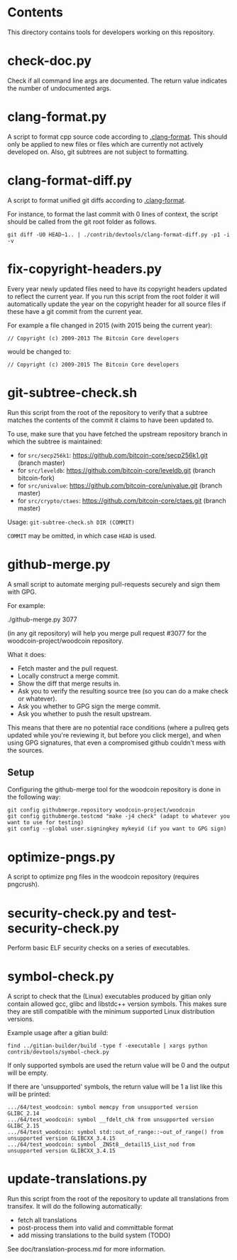 Contents
========
This directory contains tools for developers working on this repository.

check-doc.py
============

Check if all command line args are documented. The return value indicates the
number of undocumented args.

clang-format.py
===============

A script to format cpp source code according to [.clang-format](../../src/.clang-format). This should only be applied to new files or files which are currently not actively developed on. Also, git subtrees are not subject to formatting.

clang-format-diff.py
===================

A script to format unified git diffs according to [.clang-format](../../src/.clang-format).

For instance, to format the last commit with 0 lines of context,
the script should be called from the git root folder as follows.

```
git diff -U0 HEAD~1.. | ./contrib/devtools/clang-format-diff.py -p1 -i -v
```

fix-copyright-headers.py
========================

Every year newly updated files need to have its copyright headers updated to reflect the current year.
If you run this script from the root folder it will automatically update the year on the copyright header for all
source files if these have a git commit from the current year.

For example a file changed in 2015 (with 2015 being the current year):

```// Copyright (c) 2009-2013 The Bitcoin Core developers```

would be changed to:

```// Copyright (c) 2009-2015 The Bitcoin Core developers```

git-subtree-check.sh
====================

Run this script from the root of the repository to verify that a subtree matches the contents of
the commit it claims to have been updated to.

To use, make sure that you have fetched the upstream repository branch in which the subtree is
maintained:
* for `src/secp256k1`: https://github.com/bitcoin-core/secp256k1.git (branch master)
* for `src/leveldb`: https://github.com/bitcoin-core/leveldb.git (branch bitcoin-fork)
* for `src/univalue`: https://github.com/bitcoin-core/univalue.git (branch master)
* for `src/crypto/ctaes`: https://github.com/bitcoin-core/ctaes.git (branch master)

Usage: `git-subtree-check.sh DIR (COMMIT)`

`COMMIT` may be omitted, in which case `HEAD` is used.

github-merge.py
===============

A small script to automate merging pull-requests securely and sign them with GPG.

For example:

  ./github-merge.py 3077

(in any git repository) will help you merge pull request #3077 for the
woodcoin-project/woodcoin repository.

What it does:
* Fetch master and the pull request.
* Locally construct a merge commit.
* Show the diff that merge results in.
* Ask you to verify the resulting source tree (so you can do a make
check or whatever).
* Ask you whether to GPG sign the merge commit.
* Ask you whether to push the result upstream.

This means that there are no potential race conditions (where a
pullreq gets updated while you're reviewing it, but before you click
merge), and when using GPG signatures, that even a compromised github
couldn't mess with the sources.

Setup
---------
Configuring the github-merge tool for the woodcoin repository is done in the following way:

    git config githubmerge.repository woodcoin-project/woodcoin
    git config githubmerge.testcmd "make -j4 check" (adapt to whatever you want to use for testing)
    git config --global user.signingkey mykeyid (if you want to GPG sign)

optimize-pngs.py
================

A script to optimize png files in the woodcoin
repository (requires pngcrush).

security-check.py and test-security-check.py
============================================

Perform basic ELF security checks on a series of executables.

symbol-check.py
===============

A script to check that the (Linux) executables produced by gitian only contain
allowed gcc, glibc and libstdc++ version symbols. This makes sure they are
still compatible with the minimum supported Linux distribution versions.

Example usage after a gitian build:

    find ../gitian-builder/build -type f -executable | xargs python contrib/devtools/symbol-check.py 

If only supported symbols are used the return value will be 0 and the output will be empty.

If there are 'unsupported' symbols, the return value will be 1 a list like this will be printed:

    .../64/test_woodcoin: symbol memcpy from unsupported version GLIBC_2.14
    .../64/test_woodcoin: symbol __fdelt_chk from unsupported version GLIBC_2.15
    .../64/test_woodcoin: symbol std::out_of_range::~out_of_range() from unsupported version GLIBCXX_3.4.15
    .../64/test_woodcoin: symbol _ZNSt8__detail15_List_nod from unsupported version GLIBCXX_3.4.15

update-translations.py
======================

Run this script from the root of the repository to update all translations from transifex.
It will do the following automatically:

- fetch all translations
- post-process them into valid and committable format
- add missing translations to the build system (TODO)

See doc/translation-process.md for more information.
